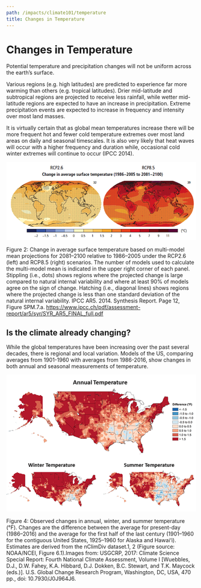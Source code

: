 ```yaml
---
path: /impacts/climate101/temperature
title: Changes in Temperature
---
```


# Changes in Temperature

Potential temperature and precipitation changes will not be uniform across the earth’s surface.

Various regions (e.g. high latitudes) are predicted to experience far more warming than others (e.g. tropical latitudes). Drier mid-latitude and subtropical regions are projected to receive less rainfall, while wetter mid-latitude regions are expected to have an increase in precipitation. Extreme precipitation events are expected to increase in frequency and intensity over most land masses.

It is virtually certain that as global mean temperatures increase there will be more frequent hot and fewer cold temperature extremes over most land areas on daily and seasonal timescales. It is also very likely that heat waves will occur with a higher frequency and duration while, occasional cold winter extremes will continue to occur (IPCC 2014).

![Change in temperature chart](global-temperature-chart.png)

<figcaption>
Figure 2: Change in average surface temperature based on multi-model mean projections for
2081–2100 relative to 1986–2005 under the RCP2.6 (left) and RCP8.5 (right) scenarios. The number of models used to calculate the multi-model mean is indicated in the upper right corner of each panel. Stippling (i.e., dots) shows regions where the projected change is large compared to natural internal variability and where at least 90% of models agree on the sign of change. Hatching (i.e., diagonal lines) shows regions where the projected change is less than one standard deviation of the natural internal variability.
IPCC AR5. 2014. Synthesis Report. Page 12, Figure SPM.7.a.
<a href="https://www.ipcc.ch/pdf/assessment-report/ar5/syr/SYR_AR5_FINAL_full.pdf"  target="_blank" rel="noopener noreferrer">https://www.ipcc.ch/pdf/assessment-report/ar5/syr/SYR_AR5_FINAL_full.pdf</a>
</figcaption>

## Is the climate already changing?

While the global temperatures have been increasing over the past several decades, there is regional and local variation. Models of the US, comparing averages from 1901-1960 with averages from 1986-2016, show changes in both annual and seasonal measurements of temperature.

![Temperature increase chart](temperature-chart.png)

<figcaption>Figure 4: Observed changes in annual, winter, and summer temperature (°F). Changes are the difference between the average for present-day (1986–2016) and the average for the first half of the last century (1901–1960 for the contiguous United States, 1925–1960 for Alaska and Hawai‘i). Estimates are derived from the nClimDiv dataset.1, 2 (Figure source: NOAA/NCEI, Figure 6.1).Images from: USGCRP, 2017: Climate Science Special Report: Fourth National Climate Assessment, Volume I [Wuebbles, D.J., D.W. Fahey, K.A. Hibbard, D.J. Dokken, B.C. Stewart, and T.K. Maycock (eds.)]. U.S. Global Change Research Program, Washington, DC, USA, 470 pp., doi: 10.7930/J0J964J6.</figcaption>
